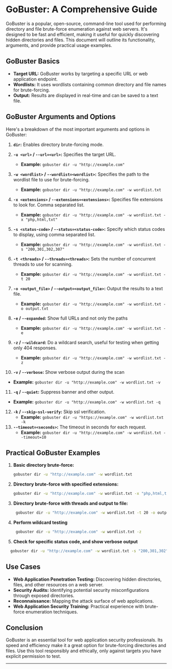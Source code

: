 
# GoBuster: A Comprehensive Guide

GoBuster is a popular, open-source, command-line tool used for performing directory and file brute-force enumeration against web servers. It's designed to be fast and efficient, making it useful for quickly discovering hidden directories and files. This document will outline its functionality, arguments, and provide practical usage examples.

## GoBuster Basics

*   **Target URL:** GoBuster works by targeting a specific URL or web application endpoint.
*   **Wordlists:** It uses wordlists containing common directory and file names for brute-forcing.
*   **Output:** Results are displayed in real-time and can be saved to a text file.

## GoBuster Arguments and Options

Here's a breakdown of the most important arguments and options in GoBuster:

1.  **`dir`:** Enables directory brute-forcing mode.
2.  **`-u <url>` / `--url=<url>`:** Specifies the target URL.
    *   **Example:** `gobuster dir -u "http://example.com"`

3.  **`-w <wordlist>` / `--wordlist=<wordlist>`:** Specifies the path to the wordlist file to use for brute-forcing.
    *   **Example:** `gobuster dir -u "http://example.com" -w wordlist.txt`

4.  **`-x <extensions>` / `--extensions=<extensions>`:** Specifies file extensions to look for. Comma separated list.
    *   **Example:** `gobuster dir -u "http://example.com" -w wordlist.txt -x "php,html,txt"`

5. **`-s <status-code>` / `--status=<status-code>`:** Specify which status codes to display, using comma separated list.
   * **Example:** `gobuster dir -u "http://example.com" -w wordlist.txt -s "200,301,302,307"`

6.  **`-t <threads>` / `--threads=<threads>`:** Sets the number of concurrent threads to use for scanning.
    *   **Example:** `gobuster dir -u "http://example.com" -w wordlist.txt -t 20`

7.  **`-o <output_file>` / `--output=<output_file>`:** Output the results to a text file.
    *   **Example:** `gobuster dir -u "http://example.com" -w wordlist.txt -o output.txt`

8.  **`-e` / `--expanded`:** Show full URLs and not only the paths
     *   **Example:** `gobuster dir -u "http://example.com" -w wordlist.txt -e`

9.  **`-z` / `--wildcard`:** Do a wildcard search, useful for testing when getting only 404 responses.
    *    **Example:** `gobuster dir -u "http://example.com" -w wordlist.txt -z`
10. **`-v` / `--verbose`:** Show verbose output during the scan
  *  **Example:** `gobuster dir -u "http://example.com" -w wordlist.txt -v`

11.  **`-q` / `--quiet`:** Suppress banner and other output.
  *  **Example:** `gobuster dir -u "http://example.com" -w wordlist.txt -q`
12.  **`-k` / `--skip-ssl-verify`:** Skip ssl verification.
     *  **Example:** `gobuster dir -u "https://example.com" -w wordlist.txt -k`
13. **`--timeout=<seconds>`:** The timeout in seconds for each request.
     *  **Example:** `gobuster dir -u "http://example.com" -w wordlist.txt --timeout=10`

## Practical GoBuster Examples

1.  **Basic directory brute-force:**

    ```bash
    gobuster dir -u "http://example.com" -w wordlist.txt
    ```

2.  **Directory brute-force with specified extensions:**

    ```bash
    gobuster dir -u "http://example.com" -w wordlist.txt -x "php,html,txt"
    ```

3.  **Directory brute-force with threads and output to file:**

    ```bash
     gobuster dir -u "http://example.com" -w wordlist.txt -t 20 -o output.txt
    ```

4.  **Perform wildcard testing**

    ```bash
     gobuster dir -u "http://example.com" -w wordlist.txt -z
    ```

5.  **Check for specific status code, and show verbose output**

   ```bash
     gobuster dir -u "http://example.com" -w wordlist.txt -s "200,301,302" -v
   ```

## Use Cases

*   **Web Application Penetration Testing:** Discovering hidden directories, files, and other resources on a web server.
*   **Security Audits:** Identifying potential security misconfigurations through exposed directories.
*   **Reconnaissance:** Mapping the attack surface of web applications.
*   **Web Application Security Training:** Practical experience with brute-force enumeration techniques.

## Conclusion

GoBuster is an essential tool for web application security professionals. Its speed and efficiency make it a great option for brute-forcing directories and files. Use this tool responsibly and ethically, only against targets you have explicit permission to test.

---
